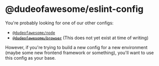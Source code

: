 # @dudeofawesome/eslint-config

You're probably looking for one of our other configs:

-   [`@dudeofawesome/node`](../eslint-config-node/README.md)
-   ~~[`@dudeofawesome/browser`](../eslint-config-browser/README.md)~~ (This does not yet exist at time of writing)

However, if you're trying to build a new config for a new environment (maybe some new frontend framework or something), you'll want to use this config as your base.
